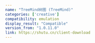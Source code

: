 ```yaml
---
name: "TreeMind树图 (TreeMind)"
categories: ['creative']
compatibility: emulation
display_result: "Compatible"
version_from: "1.0.11.0"
link: https://shutu.cn/client-download
---
```

